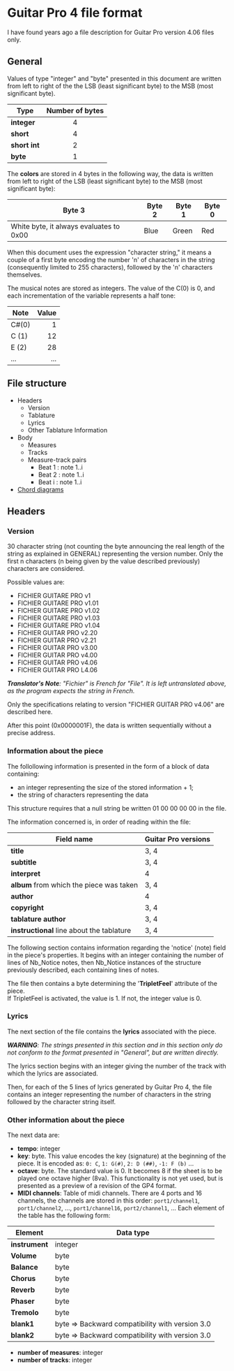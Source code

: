 # Guitar Pro 4 file format

I have found years ago a file description for Guitar Pro version 4.06 files only.

## General

Values of type "integer" and "byte" presented in this document are written from left to right of the the LSB (least significant byte) to the MSB (most significant byte).

| Type           | Number of bytes |
|----------------|:---------------:|
| **integer**    | 4               |
| **short**      | 4               |
| **short int**  | 2               |
| **byte**       | 1               |

The **colors** are stored in 4 bytes in the following way, the data is written from left to right of the LSB (least significant byte) to the MSB (most significant byte):

| Byte 3                                  | Byte 2 | Byte 1 | Byte 0 |
|-----------------------------------------|--------|--------|--------|
| White byte, it always evaluates to 0x00 | Blue   | Green  | Red    |

When this document uses the expression "character string," it means a couple of a first byte encoding the number 'n' of characters in the string (consequently limited to 255 characters), followed by the 'n' characters themselves.

The musical notes are stored as integers. The value of the C(0) is 0, and each incrementation of the variable represents a half tone:

| Note   | Value |
|--------|------:|
| C#(0)  | 1     |
| C (1)  | 12    |
| E (2)  | 28    |
| ...    | ...   |

## File structure

* Headers
  * Version
  * Tablature
  * Lyrics
  * Other Tablature Information	
* Body
  * Measures
  * Tracks
  * Measure-track pairs
    * Beat 1 : note 1..i
    * Beat 2 : note 1..i
    * Beat i : note 1..i
* [Chord diagrams](FILE-STRUCTURE-CHORD-DIAGRAMS.md)

## Headers

### Version

30 character string (not counting the byte announcing the real length of the string as explained in GENERAL) representing the version number.  Only the first n characters (n being given by the value described previously) characters are considered.

Possible values are:

* FICHIER GUITARE PRO v1
* FICHIER GUITARE PRO v1.01
* FICHIER GUITARE PRO v1.02
* FICHIER GUITARE PRO v1.03
* FICHIER GUITARE PRO v1.04
* FICHIER GUITAR PRO v2.20
* FICHIER GUITAR PRO v2.21
* FICHIER GUITAR PRO v3.00
* FICHIER GUITAR PRO v4.00
* FICHIER GUITAR PRO v4.06
* FICHIER GUITAR PRO L4.06

*__Translator's Note__: "Fichier" is French for "File".  It is left untranslated above, as the program expects the string in French.*

Only the specifications relating to version "FICHIER GUITAR PRO v4.06" are described here.

After this point (0x0000001F), the data is written sequentially without a precise address.

### Information about the piece

The follollowing information is presented in the form of a block of data containing:

* an integer representing the size of the stored information + 1;
* the string of characters representing the data

This structure requires that a null string be written 01 00 00 00 00 in the file.

The information concerned is, in order of reading within the file:

| Field name                                 | Guitar Pro versions |
|--------------------------------------------|---------------------|
| **title**                                  | 3, 4                |
| **subtitle**                               | 3, 4                |
| **interpret**                              |    4                |
| **album** from which the piece was taken   | 3, 4                |
| **author**                                 |    4                |
| **copyright**                              | 3, 4                |
| **tablature author**                       | 3, 4                |
| **instructional** line about the tablature | 3, 4                |

The following section contains information regarding the 'notice' (note) field in the piece's properties.
It begins with an integer containing the number of lines of Nb_Notice notes, then Nb_Notice instances of the structure previously described, each containing lines of notes.

The file then contains a byte determining the '**TripletFeel**' attribute of the piece.  
If TripletFeel is activated, the value is 1.  If not, the integer value is 0.

### Lyrics

The next section of the file contains the **lyrics** associated with the piece.

*__WARNING__: The strings presented in this section and in this section only do not conform to the format presented in "General", but are written directly.*

The lyrics section begins with an integer giving the number of the track with which the lyrics are associated.

Then, for each of the 5 lines of lyrics generated by Guitar Pro 4, the file contains an integer representing the number of characters in the string followed by the character string itself.

### Other information about the piece

The next data are:

* **tempo**: integer
* **key**: byte. This value encodes the key (signature) at the beginning of the piece. It is encoded as: `0: C`, `1: G(#)`, `2: D (##)`, `-1: F (b)` ...
* **octave**: byte. The standard value is 0. It becomes 8 if the sheet is to be played one octave higher (8va). This functionality is not yet used, but is presented as a preview of a revision of the GP4 format.
* **MIDI channels**: Table of midi channels.  There are 4 ports and 16 channels, the channels are stored in this order: `port1/channel1`, `port1/channel2`, ..., `port1/channel16`, `port2/channel1`, ... Each element of the table has the following form:

| Element        | Data type                                        |
|----------------|--------------------------------------------------|
| **instrument** | integer                                          |
| **Volume**     | byte                                             |
| **Balance**    | byte                                             |
| **Chorus**     | byte                                             |
| **Reverb**     | byte                                             |
| **Phaser**     | byte                                             |
| **Tremolo**    | byte                                             |
| **blank1**     | byte => Backward compatibility with version 3.0  |
| **blank2**     | byte => Backward compatibility with version 3.0  |

* **number of measures**: integer
* **number of tracks**: integer
